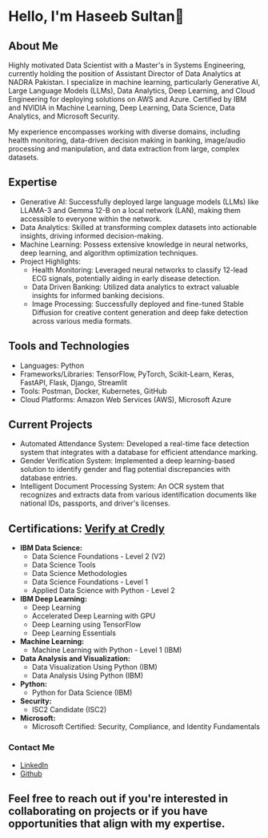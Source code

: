 # Hello, I'm Haseeb Sultan👋

## About Me
Highly motivated Data Scientist with a Master's in Systems Engineering, currently holding the position of Assistant Director of Data Analytics at NADRA Pakistan. I specialize in machine learning, particularly Generative AI, Large Language Models (LLMs), Data Analytics, Deep Learning, and Cloud Engineering for deploying solutions on AWS and Azure. Certified by IBM and NVIDIA in Machine Learning, Deep Learning, Data Science, Data Analytics, and Microsoft Security.

My experience encompasses working with diverse domains, including health monitoring, data-driven decision making in banking, image/audio processing and manipulation, and data extraction from large, complex datasets.

## Expertise
- Generative AI: Successfully deployed large language models (LLMs) like LLAMA-3 and Gemma 12-B on a local network (LAN), making them accessible to everyone within the network.
- Data Analytics: Skilled at transforming complex datasets into actionable insights, driving informed decision-making.
- Machine Learning: Possess extensive knowledge in neural networks, deep learning, and algorithm optimization techniques.
- Project Highlights:
  - Health Monitoring: Leveraged neural networks to classify 12-lead ECG signals, potentially aiding in early disease detection.
  - Data Driven Banking: Utilized data analytics to extract valuable insights for informed banking decisions.
  - Image Processing: Successfully deployed and fine-tuned Stable Diffusion for creative content generation and deep fake detection across various media formats.

## Tools and Technologies
- Languages: Python
- Frameworks/Libraries: TensorFlow, PyTorch, Scikit-Learn, Keras, FastAPI, Flask, Django, Streamlit
- Tools: Postman, Docker, Kubernetes, GitHub
- Cloud Platforms: Amazon Web Services (AWS), Microsoft Azure

## Current Projects
- Automated Attendance System: Developed a real-time face detection system that integrates with a database for efficient attendance marking.
- Gender Verification System: Implemented a deep learning-based solution to identify gender and flag potential discrepancies with database entries.
- Intelligent Document Processing System: An OCR system that recognizes and extracts data from various identification documents like national IDs, passports, and driver's licenses.

## Certifications: [Verify at Credly](https://www.credly.com/users/haseeb-sultan/badges)
- **IBM Data Science:**
  - Data Science Foundations - Level 2 (V2)
  - Data Science Tools
  - Data Science Methodologies
  - Data Science Foundations - Level 1
  - Applied Data Science with Python - Level 2
- **IBM Deep Learning:**
  - Deep Learning
  - Accelerated Deep Learning with GPU
  - Deep Learning using TensorFlow
  - Deep Learning Essentials
- **Machine Learning:**
  - Machine Learning with Python - Level 1 (IBM)
- **Data Analysis and Visualization:**
  - Data Visualization Using Python (IBM)
  - Data Analysis Using Python (IBM)
- **Python:**
  - Python for Data Science (IBM)
- **Security:**
  - ISC2 Candidate (ISC2)
- **Microsoft:**
  - Microsoft Certified: Security, Compliance, and Identity Fundamentals

### Contact Me
- [LinkedIn](https://www.linkedin.com/in/haseebsultan/)
- [Github](https://github.com/haseebsultankhan)

## Feel free to reach out if you're interested in collaborating on projects or if you have opportunities that align with my expertise.
